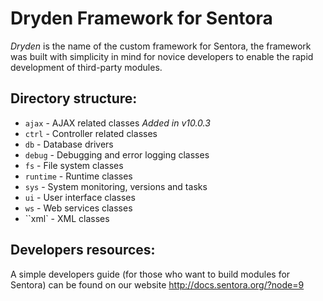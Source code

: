 # Dryden Framework for Sentora

*Dryden* is the name of the custom framework for Sentora, the framework was built with simplicity in mind for novice developers to enable the rapid development of third-party modules.

Directory structure:
--------------------
* ``ajax``         - AJAX related classes *Added in v10.0.3*
* ``ctrl``         - Controller related classes
* ``db``           - Database drivers
* ``debug``        - Debugging and error logging classes
* ``fs``           - File system classes
* ``runtime``      - Runtime classes
* ``sys``          - System monitoring, versions and tasks
* ``ui``           - User interface classes
* ``ws``           - Web services classes
* ``xml`          - XML classes

Developers resources:
---------------------
A simple developers guide (for those who want to build modules for Sentora) can be found on our website http://docs.sentora.org/?node=9
